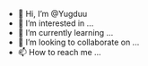 - 👋 Hi, I’m @Yugduu
- 👀 I’m interested in ...
- 🌱 I’m currently learning ...
- 💞️ I’m looking to collaborate on ...
- 📫 How to reach me ...

<!---
Yugduu/Yugduu is a ✨ special ✨ repository because its `README.md` (this file) appears on your GitHub profile.
You can click the Preview link to take a look at your changes.
--->
